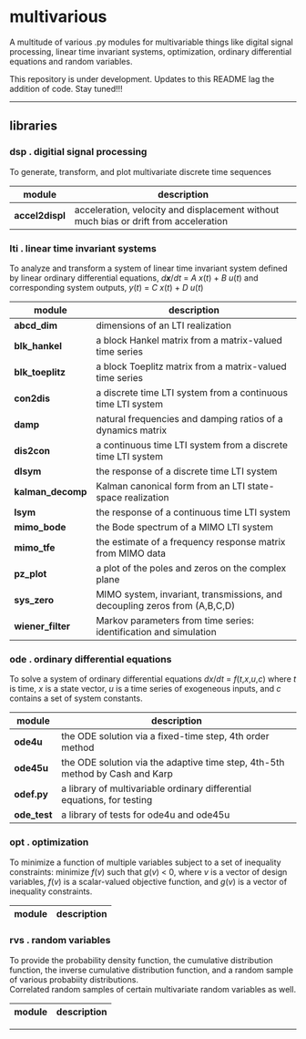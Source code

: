 # multivarious

A multitude of various .py modules for multivariable things like digital signal processing, linear time invariant systems, optimization, ordinary differential equations and random variables. 

This repository is under development.  Updates to this README lag the addition of code.  Stay tuned!!! 

---------------------------------

## libraries 

### dsp . digitial signal processing

To generate, transform, and plot multivariate discrete time sequences 

| module       | description |
| ------------ | ------------ |
| **accel2displ** | acceleration, velocity and displacement without much bias or drift from acceleration |

### lti . linear time invariant systems

To analyze and transform a system of linear time invariant system defined by 
linear ordinary differential equations, _d**x**_/_dt_ = _*A x*_(_t_) + _*B u*_(_t_)
and corresponding system outputs, _*y*_(_t_) = _*C x*_(_t_) + _*D u*_(_t_) 

| module       | description |
| ------------ | ------------ |
| **abcd_dim** | dimensions of an LTI realization |
| **blk_hankel** | a block Hankel matrix from a matrix-valued time series |
| **blk_toeplitz** | a block Toeplitz matrix from a matrix-valued time series |
| **con2dis** | a discrete time LTI system from a continuous time LTI system  |
| **damp** | natural frequencies and damping ratios of a dynamics matrix  |
| **dis2con** | a continuous time LTI system from a discrete time LTI system  |
| **dlsym** | the response of a discrete time LTI system |
| **kalman_decomp** | Kalman canonical form from an LTI state-space realization  |
| **lsym** | the response of a continuous time LTI system |
| **mimo_bode** | the Bode spectrum of a MIMO LTI system |
| **mimo_tfe** | the estimate of a frequency response matrix from MIMO data |
| **pz_plot** | a plot of the poles and zeros on the complex plane  |
| **sys_zero** | MIMO system, invariant, transmissions, and decoupling zeros from (A,B,C,D) |
| **wiener_filter** | Markov parameters from time series: identification and simulation  |

### ode . ordinary differential equations

To solve a system of ordinary differential equations _dx_/_dt_ = _f_(_t_,_x_,_u_,_c_) where 
_t_ is time, _x_ is a state vector, _u_ is a time series of exogeneous inputs, and _c_ contains a set of system constants. 

| module       | description |
| ------------ | ------------ |
| **ode4u** | the ODE solution via a fixed-time step, 4th order method  |
| **ode45u** | the ODE solution via the adaptive time step, 4th-5th method by Cash and Karp  |
| **odef.py** | a library of multivariable ordinary differential equations, for testing |
| **ode_test** | a library of tests for ode4u and ode45u  |

### opt . optimization 

To minimize a function of multiple variables subject to a set of inequality constraints:
minimize _f_(_v_) such that _g_(_v_) < 0,
where _v_ is a vector of design variables,
_f_(_v_) is a scalar-valued objective function, and
_g_(_v_) is a vector of inequality constraints. 

| module       | description |
| ------------ | ------------ |

### rvs . random variables

To provide the probability density function, the cumulative distribution function, the inverse cumulative distribution function, and a random sample of various probabiity distributions.  
Correlated random samples of certain multivariate random variables as well.  

| module       | description |
| ------------ | ------------ |

---------------------------------

